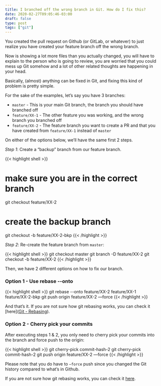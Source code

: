 ```yaml
---
title: I branched off the wrong branch in Git. How do I fix this?
date: 2020-02-27T09:05:46-03:00
draft: false
type: post
tags: ["git"]
---
```


You created the pull request on Github (or GitLab, or whatever) to just realize you have created your feature branch off the wrong branch.

Now is showing a lot more files than you actually changed, you will have to explain to the person who is going to review, you are worried that you could mess up Git somehow and a lot of other related thoughts are happening in your head.

Basically, (almost) anything can be fixed in Git, and fixing this kind of problem is pretty simple.

For the sake of the examples, let’s say you have 3 branches:

* `master` - This is your main Git branch, the branch you should have branched off
* `feature/XX-1` - The other feature you was working, and the wrong branch you branched off
* `feature/XX-2` - The feature branch you want to create a PR and that you have created from `feature/XX-1` instead of `master`

On either of the options below, we’ll have the same first 2 steps.

*Step 1*: Create a “backup” branch from our feature branch.

{{< highlight shell >}}
# make sure you are in the correct branch
git checkout feature/XX-2

# create the backup branch
git checkout -b feature/XX-2-bkp
{{< /highlight >}}

*Step 2*: Re-create the feature branch from `master`:

{{< highlight shell >}}
git checkout master
git branch -D feature/XX-2
git checkout -b feature/XX-2
{{< /highlight >}}

Then, we have 2 different options on how to fix our branch.

### Option 1 - Use rebase --onto

{{< highlight shell >}}
git rebase --onto feature/XX-2 feature/XX-1 feature/XX-2-bkp
git push origin feature/XX-2 —force
{{< /highlight >}}

And that’s it. If you are not sure how git rebasing works, you can check it [here]([Git - Rebasing](https://git-scm.com/book/en/v2/Git-Branching-Rebasing)).

### Option 2 - Cherry pick your commits

After executing steps 1 & 2, you only need to cherry pick your commits into the branch and force push to the origin:

{{< highlight shell >}}
git cherry-pick commit-hash-2
git cherry-pick commit-hash-2
git push origin feature/XX-2 —force
{{< /highlight >}}

Please note that you do have to `—force` push since you changed the Git history compared to what’s in Github.

If you are not sure how git rebasing works, you can check it [here](https://git-scm.com/docs/git-cherry-pick).
